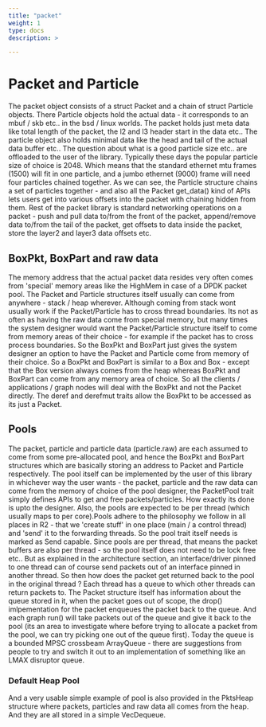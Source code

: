 ```yaml
---
title: "packet"
weight: 1
type: docs
description: >

---
```


# Packet and Particle

The packet object consists of a struct Packet and a chain of struct Particle objects. There Particle objects hold the actual data - it corresponds to an mbuf / skb etc.. in the bsd / linux worlds. The packet holds just meta data like total length of the packet, the l2 and l3 header start in the data etc.. The particle object also holds minimal data like the head and tail of the actual data buffer etc.. The question about what is a good particle size etc.. are offloaded to the user of the library. Typically these days the popular particle size of choice is 2048. Which means that the standard ethernet mtu frames (1500) will fit in one particle, and a jumbo ethernet (9000) frame will need four particles chained together. As we can see, the Particle structure chains a set of particles together - and also all the Packet get_data() kind of APIs lets users get into various offsets into the packet with chaining hidden from them. Rest of the packet library is standard networking operations on a packet - push and pull data to/from the front of the packet, append/remove data to/from the tail of the packet, get offsets to data inside the packet, store the layer2 and layer3 data offsets etc.

## BoxPkt, BoxPart and raw data

The memory address that the actual packet data resides very often comes from 'special' memory areas like the HighMem in case of a DPDK packet pool. The Packet and Particle structures itself usually can come from anywhere - stack / heap wherever. Although coming from stack wont usually work if the Packet/Particle has to cross thread boundaries. Its not as often as having the raw data come from special memory, but many times the system designer would want the Packet/Particle structure itself to come from memory areas of their choice - for example if the packet has to cross process boundaries. So the BoxPkt and BoxPart just gives the system designer an option to have the Packet and Particle come from memory of their choice. So a BoxPkt and BoxPart is similar to a Box<Packet> and Box<Particle> - except that the Box<Foo> version always comes from the heap whereas BoxPkt and BoxPart can come from any memory area of choice. So all the clients / applications / graph nodes will deal with the BoxPkt and not the Packet directly. The deref and derefmut traits allow the BoxPkt to be accessed as its just a Packet.

## Pools

The packet, particle and particle data (particle.raw) are each assumed to come from some pre-allocated pool, and hence the BoxPkt and BoxPart structures which are basically storing an address to Packet and Particle respectively. The pool itself can be implemented by the user of this library in whichever way the user wants - the packet, particle and the raw data can come from the memory of choice of the pool designer, the PacketPool trait simply defines APIs to get and free packets/particles. How exactly its done is upto the designer. Also, the pools are expected to be per thread (which usually maps to per core).Pools adhere to the philosophy we follow in all places in R2 - that we 'create stuff' in one place (main / a control thread) and 'send' it to the forwarding threads. So the pool trait itself needs is marked as Send capable. Since pools are per thread, that means the packet buffers are also per thread - so the pool itself does not need to be lock free etc.. But as explained in the architecture section, an interface/driver pinned to one thread can of course send packets out of an interface pinned in another thread. So then how does the packet get returned back to the pool in the original thread ? Each thread has a queue to which other threads can return packets to. The Packet structure itself has information about the queue stored in it, when the packet goes out of scope, the drop() imlpementation for the packet enqueues the packet back to the queue. And each graph run() will take packets out of the queue and give it back to the pool (its an area to investigate where before trying to allocate a packet from the pool, we can try picking one out of the queue first). Today the queue is a bounded MPSC crossbeam ArrayQueue - there are suggestions from people to try and switch it out to an implementation of something like an LMAX disruptor queue.

### Default Heap Pool

And a very usable simple example of pool is also provided in the PktsHeap structure where packets, particles and raw data all comes from the heap. And they are all stored in a simple VecDequeue.
